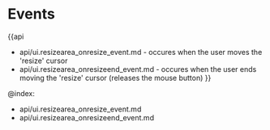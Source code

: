 
Events
=======

{{api
- api/ui.resizearea_onresize_event.md - occures when the user moves the 'resize' cursor
- api/ui.resizearea_onresizeend_event.md - occures when the user ends moving the 'resize' cursor (releases the mouse button)
}}

@index:
- api/ui.resizearea_onresize_event.md
- api/ui.resizearea_onresizeend_event.md


